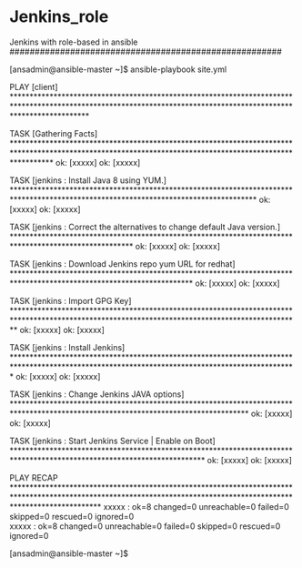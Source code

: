 # Jenkins_role
Jenkins with role-based in ansible
######################################################

[ansadmin@ansible-master ~]$ ansible-playbook site.yml

PLAY [client] ******************************************************************************************************************************************************************

TASK [Gathering Facts] *********************************************************************************************************************************************************
ok: [xxxxx]
ok: [xxxxx]

TASK [jenkins : Install Java 8 using YUM.] *************************************************************************************************************************************
ok: [xxxxx]
ok: [xxxxx]

TASK [jenkins : Correct the alternatives to change default Java version.] ******************************************************************************************************
ok: [xxxxx]
ok: [xxxxx]

TASK [jenkins : Download Jenkins repo yum URL for  redhat] *********************************************************************************************************************
ok: [xxxxx]
ok: [xxxxx]

TASK [jenkins : Import GPG Key] ************************************************************************************************************************************************
ok: [xxxxx]
ok: [xxxxx]

TASK [jenkins : Install Jenkins] ***********************************************************************************************************************************************
ok: [xxxxx]
ok: [xxxxx]

TASK [jenkins : Change Jenkins JAVA options] ***********************************************************************************************************************************
ok: [xxxxx]
ok: [xxxxx]

TASK [jenkins : Start Jenkins Service | Enable on Boot] ************************************************************************************************************************
ok: [xxxxx]
ok: [xxxxx]

PLAY RECAP *********************************************************************************************************************************************************************
xxxxx                 : ok=8    changed=0    unreachable=0    failed=0    skipped=0    rescued=0    ignored=0   
xxxxx                  : ok=8    changed=0    unreachable=0    failed=0    skipped=0    rescued=0    ignored=0   

[ansadmin@ansible-master ~]$ 


